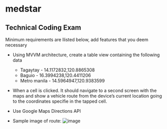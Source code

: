 # medstar

## Technical Coding Exam ##

Minimum requirements are llisted below, add features that you deem necessary
  
- Using MVVM architecture, create a table view containing the following data
  
  * Tagaytay - 14.1172832,120.8865308
  * Baguio - 16.3994238,120.4411206
  * Metro manila - 14.5964947,120.9383599

- When a cell is clicked. It should navigate to a second screen with the maps and show a vehicle
  route from the device’s current location going to the coordinates specifie in the tapped cell.

- Use Google Maps Directions API

- Sample image of route:
  ![image](https://github.com/glennjesusl/medstar/assets/1505157/77ce83e7-c494-482c-91f9-4f20bb023422)
